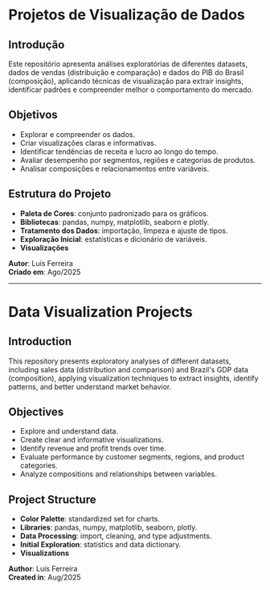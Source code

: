 
# Projetos de Visualização de Dados  

## Introdução  
Este repositório apresenta análises exploratórias de diferentes datasets, dados de vendas (distribuição e comparação) e dados do PIB do Brasil (composição), aplicando técnicas de visualização para extrair insights, identificar padrões e compreender melhor o comportamento do mercado.  

## Objetivos  
- Explorar e compreender os dados.  
- Criar visualizações claras e informativas.  
- Identificar tendências de receita e lucro ao longo do tempo.  
- Avaliar desempenho por segmentos, regiões e categorias de produtos.  
- Analisar composições e relacionamentos entre variáveis.  

## Estrutura do Projeto  
- **Paleta de Cores**: conjunto padronizado para os gráficos.  
- **Bibliotecas**: pandas, numpy, matplotlib, seaborn e plotly.  
- **Tratamento dos Dados**: importação, limpeza e ajuste de tipos.  
- **Exploração Inicial**: estatísticas e dicionário de variáveis.  
- **Visualizações**  

**Autor**: Luís Ferreira  
**Criado em**: Ago/2025  

---

# Data Visualization Projects  

## Introduction  
This repository presents exploratory analyses of different datasets, including sales data (distribution and comparison) and Brazil's GDP data (composition), applying visualization techniques to extract insights, identify patterns, and better understand market behavior.

## Objectives  
- Explore and understand data.  
- Create clear and informative visualizations.  
- Identify revenue and profit trends over time.  
- Evaluate performance by customer segments, regions, and product categories.  
- Analyze compositions and relationships between variables.  

## Project Structure  
- **Color Palette**: standardized set for charts.  
- **Libraries**: pandas, numpy, matplotlib, seaborn, plotly.  
- **Data Processing**: import, cleaning, and type adjustments.  
- **Initial Exploration**: statistics and data dictionary.  
- **Visualizations**

**Author**: Luís Ferreira  
**Created in**: Aug/2025  
